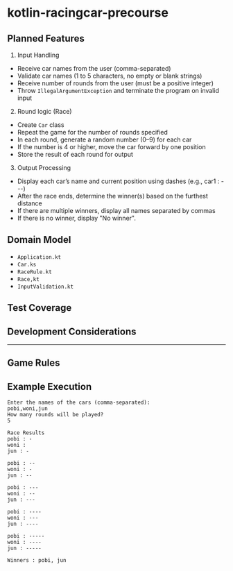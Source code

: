 # kotlin-racingcar-precourse

## Planned Features
1. Input Handling
- Receive car names from the user (comma-separated)
- Validate car names (1 to 5 characters, no empty or blank strings)
- Receive number of rounds from the user (must be a positive integer)
- Throw `IllegalArgumentException` and terminate the program on invalid input

2. Round logic (Race)
- Create `Car` class
- Repeat the game for the number of rounds specified
- In each round, generate a random number (0–9) for each car
- If the number is 4 or higher, move the car forward by one position
- Store the result of each round for output

3. Output Processing
- Display each car’s name and current position using dashes (e.g., car1 : ---)
- After the race ends, determine the winner(s) based on the furthest distance
- If there are multiple winners, display all names separated by commas
- If there is no winner, display "No winner". 

## Domain Model
- `Application.kt`
- `Car.ks`
- `RaceRule.kt`
- `Race,kt`
- `InputValidation.kt`

## Test Coverage

## Development Considerations

---

## Game Rules

## Example Execution

```angular2html
Enter the names of the cars (comma-separated):
pobi,woni,jun
How many rounds will be played?
5

Race Results
pobi : -
woni :
jun : -

pobi : --
woni : -
jun : --

pobi : ---
woni : --
jun : ---

pobi : ----
woni : ---
jun : ----

pobi : -----
woni : ----
jun : -----

Winners : pobi, jun
```

